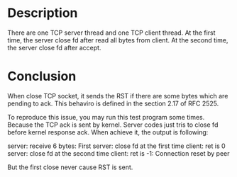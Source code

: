 # Description

There are one TCP server thread and one TCP client thread.
At the first time, the server close fd after read all bytes from client.
At the second time, the server close fd after accept. 

# Conclusion

When close TCP socket, it sends the RST if there are some bytes which are
pending to ack.
This behaviro is defined in the section 2.17 of RFC 2525.

To reproduce this issue, you may run this test program some times.
Because the TCP ack is sent by kernel.
Server codes just tris to close fd before kernel response ack.
When achieve it, the output is following:

server: receive 6 bytes: First
server: close fd at the first time
client: ret is 0
server: close fd at the second time
client: ret is -1: Connection reset by peer

But the first close never cause RST is sent.


